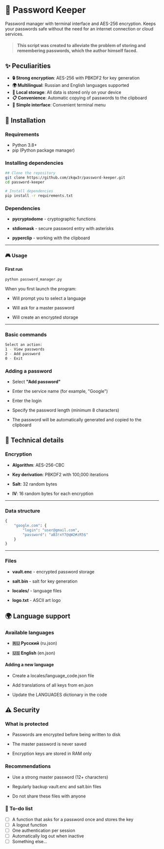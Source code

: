 # 🔐 Password Keeper

Password manager with terminal interface and AES-256 encryption. Keeps your passwords safe without the need for an internet connection or cloud services.

> #### This script was created to alleviate the problem of storing and remembering passwords, which the author himself faced.


## ✨ Peculiarities

- **🔒 Strong encryption**: AES-256 with PBKDF2 for key generation
- **🌍 Multilingual**: Russian and English languages supported
- **💾 Local storage**: All data is stored only on your device
- **📋 Convenience**: Automatic copying of passwords to the clipboard
- **🎨 Simple interface**: Convenient terminal menu


## 🚀 Installation

### Requirements
- Python 3.8+
- pip (Python package manager)

### Installing dependencies

```bash
## Clone the repository
git clone https://github.com/zkqw3r/password-keeper.git
cd password-keeper

# Install dependencies
pip install -r requirements.txt
```

### Dependencies

- **pycryptodome** - cryptographic functions

- **stdiomask** - secure password entry with asterisks

- **pyperclip** - working with the clipboard

---

### 🎮 Usage
#### First run

```bash
python password_manager.py
```

When you first launch the program:

- Will prompt you to select a language

- Will ask for a master password

- Will create an encrypted storage

---

### Basic commands

```bash
Select an action:
1 - View passwords
2 - Add password
0 - Exit
```

### Adding a password

- Select **"Add password"**

- Enter the service name (for example, "Google")

- Enter the login

- Specify the password length (minimum 8 characters)

- The password will be automatically generated and copied to the clipboard


## 🔧 Technical details
### Encryption

- **Algorithm**: AES-256-CBC

- **Key derivation**: PBKDF2 with 100,000 iterations

- **Salt**: 32 random bytes

- **IV**: 16 random bytes for each encryption

---

### Data structure
```python
{
    "google.com": {
        "login": "user@gmail.com",
        "password": "aB3!xY7@qW2#zR5$"
    }
}
```

---

### Files

- **vault.enc** - encrypted password storage

- **salt.bin** - salt for key generation

- **locales/** - language files

- **logo.txt** - ASCII art logo

## 🌍 Language support
### Available languages

- **🇷🇺 Русский** (ru.json)

- **🇺🇸 English** (en.json)

#### Adding a new language

- Create a locales/language_code.json file

- Add translations of all keys from en.json

- Update the LANGUAGES dictionary in the code

## ⚠️ Security
### What is protected

- Passwords are encrypted before being written to disk

- The master password is never saved

- Encryption keys are stored in RAM only

### Recommendations

- Use a strong master password (12+ characters)

- Regularly backup vault.enc and salt.bin files

- Do not share these files with anyone

### 📝 To-do list

- [ ] A function that asks for a password once and stores the key
- [ ] A logout function
- [ ] One authentication per session
- [ ] Automatically log out when inactive
- [ ] Something else...